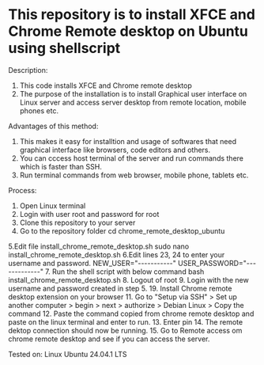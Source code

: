 # This repository is to install XFCE and Chrome Remote desktop on Ubuntu using shellscript

Description:
1. This code installs XFCE and Chrome remote desktop
2. The purpose of the installation is to install Graphical user interface on Linux server and access server desktop from remote location, mobile phones etc.

Advantages of this method:
1. This makes it easy for installtion and usage of softwares that need graphical interface like browsers, code editors and others.
2. You can cccess host terminal of the server and run commands there which is faster than SSH.
3. Run terminal commands from web browser, mobile phone, tablets etc. 

Process:
1. Open Linux terminal
3. Login with user root and password for root
4. Clone this repository to your server
5. Go to the repository folder
cd chrome_remote_desktop_ubuntu

5.Edit file install_chrome_remote_desktop.sh
sudo nano install_chrome_remote_desktop.sh
6.Edit lines 23, 24 to enter your username and password.
NEW_USER="-----------"
USER_PASSWORD="-------------"
7. Run the shell script with below command
bash install_chrome_remote_desktop.sh
8. Logout of root
9. Login with the new username and password created in step 5.
19. Install Chrome remote desktop extension on your browser
11. Go to "Setup via SSH" > Set up another computer > begin > next > authorize > Debian Linux > Copy the command
12. Paste the command copied from chrome remote desktop and paste on the linux terminal and enter to run.
13. Enter pin
14. The remote dektop connection should now be running.
15. Go to Remote access om chrome remote desktop and see if you can access the server.

Tested on:    Linux Ubuntu 24.04.1 LTS


